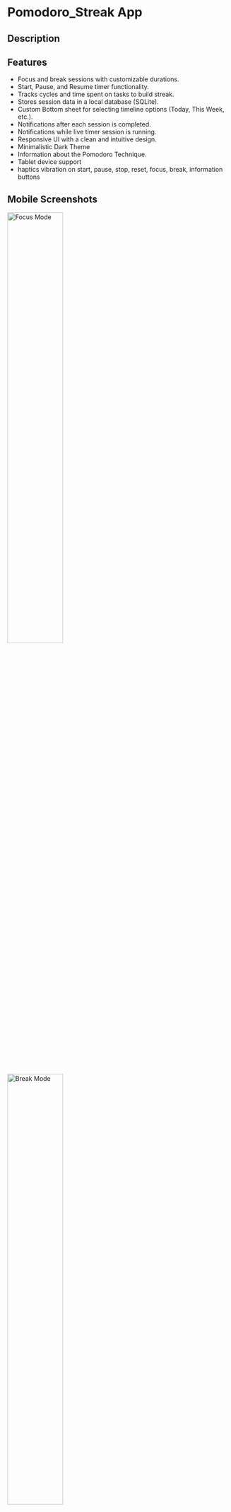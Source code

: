 # Pomodoro_Streak App

## Description

## Features
- Focus and break sessions with customizable durations.
- Start, Pause, and Resume timer functionality.
- Tracks cycles and time spent on tasks to build streak.
- Stores session data in a local database (SQLite).
- Custom Bottom sheet for selecting timeline options (Today, This Week, etc.).
- Notifications after each session is completed.
- Notifications while live timer session is running.
- Responsive UI with a clean and intuitive design.
- Minimalistic Dark Theme
- Information about the Pomodoro Technique.
- Tablet device support
- haptics vibration on start, pause, stop, reset, focus, break, information buttons

## Mobile Screenshots
<img src="./app_screenshots/FocusMode_Screenshot_Mobile.png" alt="Focus Mode" width="50%"/>
<img src="./app_screenshots/BreakMode_Screenshot_Mobile.png" alt="Break Mode" width="50%"/>
<img src="./app_screenshots/infoScreen_Screenshot_Mobile.png" alt="information dialogue" width="50%"/>

## Tablet Screenshots
<img src="./app_screenshots/FocusMode_Screenshot_Tablet.png" alt="Focus Mode" width="50%"/>
<img src="./app_screenshots/BreakMode_Screenshot_Tablet.png" alt="Break Mode" width="50%"/>
<img src="./app_screenshots/infoScreen_Screenshot_Tablet.png" alt="information dialogue" width="50%"/>

## Installation
1. Clone the repository:
   ```bash
   git clone https://github.com/your-username/pomodoro-timer.git
   ```
2. Navigate to the project directory:
   ```bash
   cd pomodoro-timer
   ```
3. Install dependencies:
   ```bash
   flutter pub get
   ```
4. Run the app:
   ```bash
   flutter run
   ```

---

### **Usage**
```markdown
## Usage
- Start a focus session by tapping the **Focus Mode** Start Button in the Bottom.
- Switch to a break session using the **Break Mode** tab.
- View session statistics by selecting a timeline in the bottom sheet.

## Dependencies

The following dependencies are used in this project:

1. **[cupertino_icons: ^1.0.8](https://pub.dev/packages/cupertino_icons)**
   - Provides iOS-style icons for use in Flutter applications.

2. **[flutter_riverpod: ^2.6.1](https://pub.dev/packages/flutter_riverpod)**
   - A state management library that simplifies and enhances state management in Flutter apps.

3. **[sqflite: ^2.4.1](https://pub.dev/packages/sqflite)**
   - A plugin for SQLite database management in Flutter applications.

4. **[path: ^1.9.0](https://pub.dev/packages/path)**
   - A library for manipulating file system paths across platforms.

5. **[intl: ^0.20.1](https://pub.dev/packages/intl)**
   - Provides internationalization and localization utilities, including date formatting.

6. **[flutter_local_notifications: ^18.0.1](https://pub.dev/packages/flutter_local_notifications)**
   - A plugin for displaying local notifications on Android and iOS.

7. **[permission_handler: ^11.3.1](https://pub.dev/packages/permission_handler)**
   - A plugin for checking and requesting permissions across platforms.

---

### Installing Dependencies

Run the following command to install the dependencies:

```bash
flutter pub get


## 🚀 Features to be Added in Future Versions  

✅ Below are some exciting features planned for upcoming versions of PomodoroStreak:  

- [ ] **Screen Always On** → Keep the screen awake while the timer is running.  
- [ ] **Custom Timer Completion Sounds** → Allow users to **select different sounds** after the timer ends.  
- [ ] **Dark/Light Mode Toggle** → Add a **theme switch button** for easy UI customization.  
- [ ] **Celebratory Effects** → Add **glitter/crackers animations** or a **flashing background** when the timer completes.  
- [ ] **Final 10-Second Effect** → When the timer reaches **10 seconds**, make it **pop, change colors, and animate** in size.  
- [ ] **Streak Achievement Card** → Display a **small card** to flex the user's productivity streak.  
- [ ] **Daily Reminder** → Send a **push notification** reminding users to use the Pomodoro timer.  
- [ ] **Start Timer Beep Sound** → Play a **beep sound** when the user taps the **Start** button.  
- [ ] **In-App Review Prompt** → Show a **review popup** after a certain number of app launches (e.g., after a week of use).  
- [ ] **App Version & Build Info** → Display **app version & build number** at the bottom of the app UI.  



## 📌 Future Fixes & Improvements  
✅ Below are some planned enhancements for the PomodoroStreak app:

- [ ] **Move Reset Button** → Place it below the **Start** button instead of in the top right corner.  
- [ ] **Fix Weekly Display Issue** → Ensure "This Week" is displayed in **one line** instead of two.  
- [ ] **Pause & Resume in Timer Notification** → Add a **pause/resume** button directly in notifications.  
- [ ] **Improve Dropdown Filters** → Remove unnecessary gaps so that all options are **visible at once**.  
- [ ] **Enhance Timer UI** → Make the timer and its **duration selection animations more interactive**.  
- [ ] **Daily Motivation** → Display a **"Quote of the Day"** at the top of the app to keep users inspired.  



